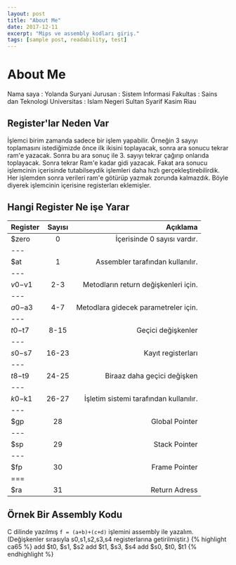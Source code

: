 ```yaml
---
layout: post
title: "About Me"
date: 2017-12-11
excerpt: "Mips ve assembly kodları giriş."
tags: [sample post, readability, test]
---
```

**About Me**
===
Nama saya   : Yolanda Suryani
Jurusan     : Sistem Informasi 
Fakultas    : Sains dan Teknologi
Universitas : Islam Negeri Sultan Syarif Kasim Riau

Register'lar Neden Var
---
İşlemci birim zamanda sadece bir işlem yapabilir. Örneğin 3 sayıyı toplamasını istediğimizde önce ilk ikisini toplayacak, sonra ara sonucu tekrar ram'e yazacak. Sonra bu ara sonuç ile 3. sayıyı tekrar çağırıp onlarıda toplayacak. Sonra tekrar Ram'e kadar gidi yazacak. Fakat ara sonucu işlemcinin içerisinde tutabilseydik işlemleri daha hızlı gerçekleştirebilirdik. Her işlemden sonra verileri ram'e götürüp yazmak zorunda kalmazdık. Böyle diyerek işlemcinin içerisine registerları eklemişler.

Hangi Register Ne işe Yarar
---

|  Register |  Sayısı |  Açıklama |
|:---|:---:|---:|
| $zero     | 0     | İçerisinde 0 sayısı vardır.  |
|---
| $at       | 1     | Assembler tarafından kullanılır.  |
|---
| $v0-$v1  | 2-3   | Metodların return değişkenleri için. |
|---
| $a0-$a3  | 4-7   | Metodlara gidecek parametreler için. |
|---
| $t0-$t7  | 8-15  | Geçici değişkenler  |
|---
| $s0-$s7  | 16-23 | Kayıt registerları |
|---
| $t8-$t9  | 24-25 | Biraaz daha geçici değişken  |
|---
| $k0-$k1  | 26-27 | İşletim sistemi tarafından kullanılır. |
|---
| $gp      | 28    | Global Pointer  |
|---
| $sp      | 29    | Stack Pointer |
|---
| $fp      | 30    | Frame Pointer  |
|===
| $ra      | 31    | Return Adress |


Örnek Bir Assembly Kodu
---
C dilinde yazılmış `f = (a+b)+(c+d)` işlemini assembly ile yazalım.
(Değişkenler sırasıyla s0,s1,s2,s3,s4 registerlarına getirilmiştir.)
{% highlight ca65 %}
add $t0, $s1, $s2
add $t1, $s3, $s4
add $s0, $t0, $t1
{% endhighlight %}

